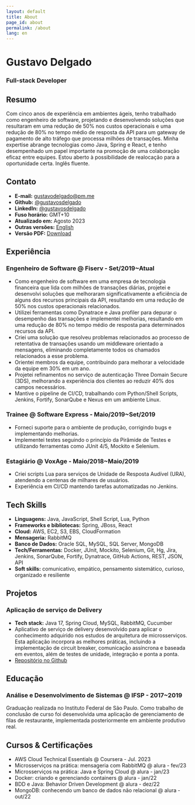 ```yaml
---
layout: default
title: About
page_id: about
permalink: /about
lang: en
---
```

# Gustavo Delgado

### Full-stack Developer

## Resumo

Com cinco anos de experiência em ambientes ágeis, tenho trabalhado como engenheiro de software, projetando e desenvolvendo soluções que resultaram em uma redução de 50% nos custos operacionais e uma redução de 80% no tempo médio de resposta da API para um gateway de pagamento de alto tráfego que processa milhões de transações. Minha expertise abrange tecnologias como Java, Spring e React, e tenho desempenhado um papel importante na promoção de uma colaboração eficaz entre equipes. Estou aberto à possibilidade de realocação para a oportunidade certa. Inglês fluente.

## Contato

- **E-mail:** gustavodelgado@pm.me
- **Github:** [@gustavosdelgado](https://www.github.com/gustavosdelgado)
- **LinkedIn:** [@gustavosdelgado](https://www.linkedin.com/in/gustavosdelgado)
- **Fuso horário:** GMT+10
- **Atualizado em:** Agosto 2023
- **Outras versões:** [English](../)
- **Versão PDF:** [Download]({{site.baseurl}}/files/Gustavo_Delgado_CV_pt.pdf)

## Experiência

### Engenheiro de Software @ Fiserv - Set/2019~Atual

- Como engenheiro de software em uma empresa de tecnologia financeira que lida com milhões de transações diárias, projetei e desenvolvi soluções que melhoraram significativamente a eficiência de alguns dos recursos principais da API, resultando em uma redução de 50% nos custos operacionais relacionados.
- Utilizei ferramentas como Dynatrace e Java profiler para depurar o desempenho das transações e implementei melhorias, resultando em uma redução de 80% no tempo médio de resposta para determinados recursos da API.
- Criei uma solução que resolveu problemas relacionados ao processo de retentativa de transações usando um middleware orientado a mensagens, eliminando completamente todos os chamados relacionados a esse problema.
- Orientei membros da equipe, contribuindo para melhorar a velocidade da equipe em 30% em um ano.
- Projetei refinamentos no serviço de autenticação Three Domain Secure (3DS), melhorando a experiência dos clientes ao reduzir 40% dos campos necessários.
- Mantive o pipeline de CI/CD, trabalhando com Python/Shell Scripts, Jenkins, Fortify, SonarQube e Nexus em um ambiente Linux.

### Trainee @ Software Express - Maio/2019~Set/2019

- Forneci suporte para o ambiente de produção, corrigindo bugs e implementando melhorias.
- Implementei testes seguindo o princípio da Pirâmide de Testes e utilizando ferramentas como JUnit 4/5, Mockito e Selenium.

### Estagiário @ VoxAge - Maio/2018~Maio/2019

- Criei scripts Lua para serviços de Unidade de Resposta Audível (URA), atendendo a centenas de milhares de usuários.
- Experiência em CI/CD mantendo tarefas automatizadas no Jenkins.

## Tech Skills

- **Linguagens:** Java, JavaScript, Shell Script, Lua, Python
- **Frameworks e bibliotecas:** Spring, JBoss, React
- **Cloud:** AWS, EC2, S3, EBS, CloudFormation
- **Mensageria:** RabbitMQ
- **Banco de Dados:** Oracle SQL, MySQL, SQL Server, MongoDB
- **Tech/Ferramentas:** Docker, JUnit, Mockito, Selenium, Git, Hg, Jira, Jenkins, SonarQube, Fortify, Dynatrace, GitHub Actions, REST, JSON, API
- **Soft skills:** comunicativo, empático, pensamento sistemático, curioso, organizado e resiliente

## Projetos

### Aplicação de serviço de Delivery

- **Tech stack:** Java 17, Spring Cloud, MySQL, RabbitMQ, Cucumber
- Aplicativo de serviço de delivery desenvolvido para aplicar o conhecimento adquirido nos estudos de arquitetura de microsserviços. Esta aplicação incorpora as melhores práticas, incluindo a implementação de circuit breaker, comunicação assíncrona e baseada em eventos, além de testes de unidade, integração e ponta a ponta.
- [Repositório no Github](https://github.com/gustavosdelgado/microservices_architecture)

## Educação

### Análise e Desenvolvimento de Sistemas @ IFSP - 2017~2019

Graduação realizada no Instituto Federal de São Paulo. Como trabalho de conclusão de curso foi desenvolvida uma aplicação de gerenciamento de filas de restaurante, implementada posteriormente em ambiente produtivo real.

## Cursos & Certificações

- AWS Cloud Technical Essentials @ Coursera - Jul. 2023
- Microsserviços na prática: mensageria com RabbitMQ @ alura - fev/23
- Microsserviços na prática: Java e Spring Cloud @ alura - jan/23
- Docker: criando e gerenciando containers @ alura - jan/22
- BDD e Java: Behavior Driven Development @ alura - dez/22
- MongoDB: conhecendo um banco de dados não relacional @ alura - out/22